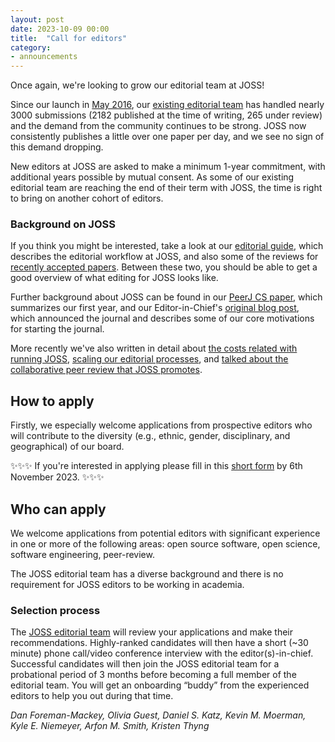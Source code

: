 ```yaml
---
layout: post
date: 2023-10-09 00:00
title:  "Call for editors"
category:
- announcements
---
```


Once again, we're looking to grow our editorial team at JOSS!

Since our launch in [May 2016](https://www.arfon.org/announcing-the-journal-of-open-source-software), our [existing editorial team](http://joss.theoj.org/about#editorial_board) has handled nearly 3000 submissions (2182 published at the time of writing, 265 under review) and the demand from the community continues to be strong. JOSS now consistently publishes a little over one paper per day, and we see no sign of this demand dropping.

New editors at JOSS are asked to make a minimum 1-year commitment, with additional years possible by mutual consent. As some of our existing editorial team are reaching the end of their term with JOSS, the time is right to bring on another cohort of editors.

### Background on JOSS

If you think you might be interested, take a look at our [editorial guide](https://joss.readthedocs.io/en/latest/editing.html), which describes the editorial workflow at JOSS, and also some of the reviews for [recently accepted papers](https://github.com/openjournals/joss-reviews/issues?utf8=%E2%9C%93&q=is%3Aclosed+label%3Aaccepted+). Between these two, you should be able to get a good overview of what editing for JOSS looks like.

Further background about JOSS can be found in our [PeerJ CS paper](https://peerj.com/articles/cs-147/), which summarizes our first year, and our Editor-in-Chief's [original blog post](https://www.arfon.org/announcing-the-journal-of-open-source-software), which announced the journal and describes some of our core motivations for starting the journal.

More recently we've also written in detail about [the costs related with running JOSS](https://blog.joss.theoj.org/2019/06/cost-models-for-running-an-online-open-journal), [scaling our editorial processes](https://blog.joss.theoj.org/2019/07/scaling), and [talked about the collaborative peer review that JOSS promotes](https://www.youtube.com/watch?v=niRiyaErqwQ).

## How to apply

Firstly, we especially welcome applications from prospective editors who will contribute to the diversity (e.g., ethnic, gender, disciplinary, and geographical) of our board. 

✨✨✨ If you're interested in applying please fill in this [short form](https://forms.gle/knZ17yWJMgfpTSLu9) by 6th November 2023. ✨✨✨

## Who can apply

We welcome applications from potential editors with significant experience in one or more of the following areas: open source software, open science, software engineering, peer-review. 

The JOSS editorial team has a diverse background and there is no requirement for JOSS editors to be working in academia.

### Selection process

The [JOSS editorial team](http://joss.theoj.org/about#editorial_board) will review your applications and make their recommendations. Highly-ranked candidates will then have a short (~30 minute) phone call/video conference interview with the editor(s)-in-chief. Successful candidates will then join the JOSS editorial team for a probational period of 3 months before becoming a full member of the editorial team. You will get an onboarding “buddy” from the experienced editors to help you out during that time.

_Dan Foreman-Mackey, Olivia Guest, Daniel S. Katz, Kevin M. Moerman, Kyle E. Niemeyer, Arfon M. Smith, Kristen Thyng_

